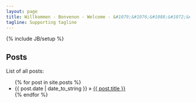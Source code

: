 ```yaml
---
layout: page
title: Willkommen - Bonvenon - Welcome - &#1079;&#1076;&#1088;&#1072;&#1074;&#1089;&#1090;&#1074;&#1091;&#1081;&#1090;&#1077;!
tagline: Supporting tagline
---
```

{% include JB/setup %}

## Posts

List of all posts:

<ul class="posts">
  {% for post in site.posts %}
    <li><span>{{ post.date | date_to_string }}</span> &raquo; <a href="{{ BASE_PATH }}{{ post.url }}">{{ post.title }}</a></li>
  {% endfor %}
</ul>

